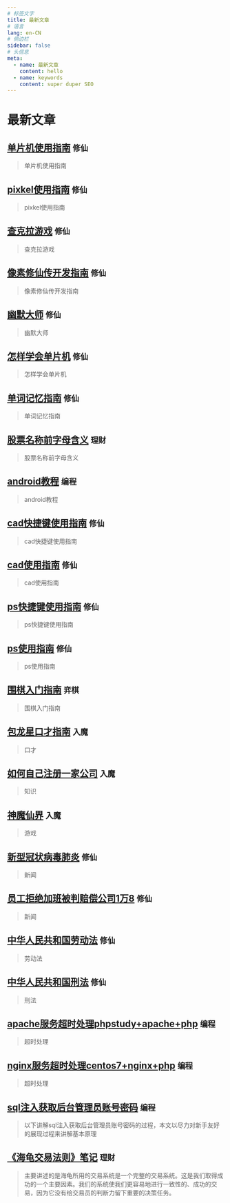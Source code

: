 ```yaml
---
# 标签文字
title: 最新文章
# 语言
lang: en-CN
# 侧边栏
sidebar: false
# 头信息
meta:
  - name: 最新文章 
    content: hello
  - name: keywords
    content: super duper SEO
---
```


# 最新文章
## [单片机使用指南](/all/单片机使用指南/)  `修仙` 
> 单片机使用指南 

## [pixkel使用指南](/all/pixkel使用指南/)  `修仙` 
> pixkel使用指南 

## [查克拉游戏](/good/查克拉游戏/)  `修仙` 
> 查克拉游戏 

## [像素修仙传开发指南](/good/像素修仙传开发指南/)  `修仙` 
> 像素修仙传开发指南

## [幽默大师](/good/幽默大师/)  `修仙` 
> 幽默大师

## [怎样学会单片机](/good/怎样学会单片机/)  `修仙` 
> 怎样学会单片机

## [单词记忆指南](/good/单词记忆指南/)  `修仙` 
> 单词记忆指南

## [股票名称前字母含义](/financing/股票名称前字母含义/)  `理财` 
> 股票名称前字母含义

## [android教程](/code/javascript/android教程/)  `编程` 
> android教程

## [cad快捷键使用指南](/good/cad快捷键使用指南/)  `修仙` 
> cad快捷键使用指南

## [cad使用指南](/good/cad使用指南/)  `修仙` 
> cad使用指南

## [ps快捷键使用指南](/good/ps快捷键使用指南/)  `修仙` 
> ps快捷键使用指南

## [ps使用指南](/good/ps使用指南/)  `修仙` 
> ps使用指南

## [围棋入门指南](/chess/围棋入门指南/)  `弈棋` 
> 围棋入门指南

## [包龙星口才指南](/bad/包龙星口才指南/)  `入魔` 
> 口才 

## [如何自己注册一家公司](/bad/如何自己注册一家公司/)  `入魔` 
> 知识

## [神魔仙界](/bad/神魔仙界/)  `入魔` 
> 游戏

## [新型冠状病毒肺炎](/good/新型冠状病毒肺炎/)  `修仙` 
> 新闻

## [员工拒绝加班被判赔偿公司1万8](/good/员工拒绝加班被判赔偿公司1万8/)  `修仙` 
> 新闻

## [中华人民共和国劳动法](/good/中华人民共和国劳动法/)  `修仙` 
> 劳动法

## [中华人民共和国刑法](/good/中华人民共和国刑法/)  `修仙` 
> 刑法

## [apache服务超时处理phpstudy+apache+php](/code/php/apache服务超时处理phpstudy+apache+php/)  `编程` 
> 超时处理

## [nginx服务超时处理centos7+nginx+php](/code/php/nginx服务超时处理centos7+nginx+php/)  `编程` 
> 超时处理

## [sql注入获取后台管理员账号密码](/code/php/sql注入获取后台管理员账号密码/)  `编程` 
> 以下讲解sql注入获取后台管理员账号密码的过程，本文以尽力对新手友好的展现过程来讲解基本原理

## [《海龟交易法则》笔记](/financing/《海龟交易法则》笔记/)  `理财` 
> 主要讲述的是海龟所用的交易系统是一个完整的交易系统。这是我们取得成功的一个主要因素。我们的系统使我们更容易地进行一致性的、成功的交易，因为它没有给交易员的判断力留下重要的决策任务。
